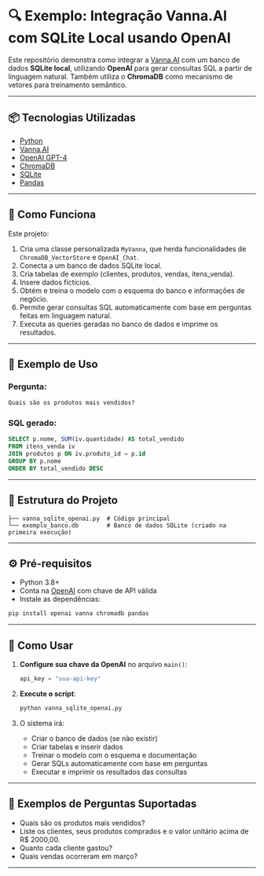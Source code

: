 # 🔍 Exemplo: Integração Vanna.AI com SQLite Local usando OpenAI

Este repositório demonstra como integrar a [Vanna.AI](https://www.vanna.ai/) com um banco de dados **SQLite local**, utilizando **OpenAI** para gerar consultas SQL a partir de linguagem natural. Também utiliza o **ChromaDB** como mecanismo de vetores para treinamento semântico.

---

## 📦 Tecnologias Utilizadas

- [Python](https://www.python.org/)
- [Vanna.AI](https://www.vanna.ai/)
- [OpenAI GPT-4](https://platform.openai.com/)
- [ChromaDB](https://www.trychroma.com/)
- [SQLite](https://www.sqlite.org/)
- [Pandas](https://pandas.pydata.org/)

---

## 🚀 Como Funciona

Este projeto:

1. Cria uma classe personalizada `MyVanna`, que herda funcionalidades de `ChromaDB_VectorStore` e `OpenAI_Chat`.
2. Conecta a um banco de dados SQLite local.
3. Cria tabelas de exemplo (clientes, produtos, vendas, itens_venda).
4. Insere dados fictícios.
5. Obtém e treina o modelo com o esquema do banco e informações de negócio.
6. Permite gerar consultas SQL automaticamente com base em perguntas feitas em linguagem natural.
7. Executa as queries geradas no banco de dados e imprime os resultados.

---

## 🧪 Exemplo de Uso

### Pergunta:
```txt
Quais são os produtos mais vendidos?
```

### SQL gerado:
```sql
SELECT p.nome, SUM(iv.quantidade) AS total_vendido
FROM itens_venda iv
JOIN produtos p ON iv.produto_id = p.id
GROUP BY p.nome
ORDER BY total_vendido DESC
```

---

## 📁 Estrutura do Projeto

```
├── vanna_sqlite_openai.py  # Código principal
└── exemplo_banco.db        # Banco de dados SQLite (criado na primeira execução)
```

---

## ⚙️ Pré-requisitos

- Python 3.8+
- Conta na [OpenAI](https://platform.openai.com/) com chave de API válida
- Instale as dependências:

```bash
pip install openai vanna chromadb pandas
```

---

## 🧠 Como Usar

1. **Configure sua chave da OpenAI** no arquivo `main()`:
   ```python
   api_key = "sua-api-key"
   ```

2. **Execute o script**:

   ```bash
   python vanna_sqlite_openai.py
   ```

3. O sistema irá:
   - Criar o banco de dados (se não existir)
   - Criar tabelas e inserir dados
   - Treinar o modelo com o esquema e documentação
   - Gerar SQLs automaticamente com base em perguntas
   - Executar e imprimir os resultados das consultas

---

## 📘 Exemplos de Perguntas Suportadas

- Quais são os produtos mais vendidos?
- Liste os clientes, seus produtos comprados e o valor unitário acima de R$ 2000,00.
- Quanto cada cliente gastou?
- Quais vendas ocorreram em março?

---
